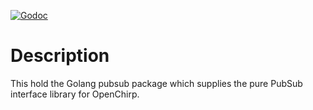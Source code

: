 [![Godoc](https://godoc.org/github.com/OpenChirp/framework/pubsub?status.png)](https://godoc.org/github.com/OpenChirp/framework/pubsub)

# Description
This hold the Golang pubsub package which supplies the pure PubSub interface library for OpenChirp.
